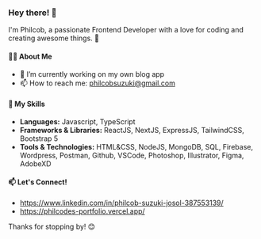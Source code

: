 ### Hey there! 👋

I'm Philcob, a passionate Frontend Developer with a love for coding and creating awesome things. 🚀

#### 👨‍💻 About Me

- 🔭 I’m currently working on my own blog app
- 📫 How to reach me: philcobsuzuki@gmail.com

#### 🚀 My Skills

- **Languages:** Javascript, TypeScript
- **Frameworks & Libraries:** ReactJS, NextJS, ExpressJS, TailwindCSS, Bootstrap 5
- **Tools & Technologies:** HTML&CSS, NodeJS, MongoDB, SQL, Firebase, Wordpress, Postman, Github, VSCode, Photoshop, Illustrator, Figma, AdobeXD

#### 📫 Let's Connect!

- https://www.linkedin.com/in/philcob-suzuki-josol-387553139/
- https://philcodes-portfolio.vercel.app/

Thanks for stopping by! 😊
